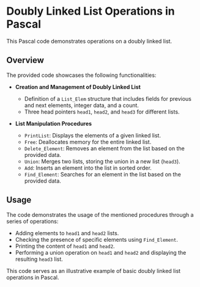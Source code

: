 # Doubly Linked List Operations in Pascal

This Pascal code demonstrates operations on a doubly linked list.

## Overview

The provided code showcases the following functionalities:

- **Creation and Management of Doubly Linked List**
  - Definition of a `List_Elem` structure that includes fields for previous and next elements, integer data, and a count.
  - Three head pointers `head1`, `head2`, and `head3` for different lists.
  
- **List Manipulation Procedures**
  - `PrintList`: Displays the elements of a given linked list.
  - `Free`: Deallocates memory for the entire linked list.
  - `Delete_Element`: Removes an element from the list based on the provided data.
  - `Union`: Merges two lists, storing the union in a new list (`head3`).
  - `Add`: Inserts an element into the list in sorted order.
  - `Find_Element`: Searches for an element in the list based on the provided data.

## Usage

The code demonstrates the usage of the mentioned procedures through a series of operations:
- Adding elements to `head1` and `head2` lists.
- Checking the presence of specific elements using `Find_Element`.
- Printing the content of `head1` and `head2`.
- Performing a union operation on `head1` and `head2` and displaying the resulting `head3` list.

This code serves as an illustrative example of basic doubly linked list operations in Pascal.
